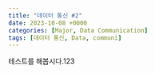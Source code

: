 ```yaml
---
title: "데이터 통신 #2"
date: 2023-10-08 +0000
categories: [Major, Data Communication]
tags: [데이터 통신, Data, communi]
---
```


테스트를 해봅시다.123